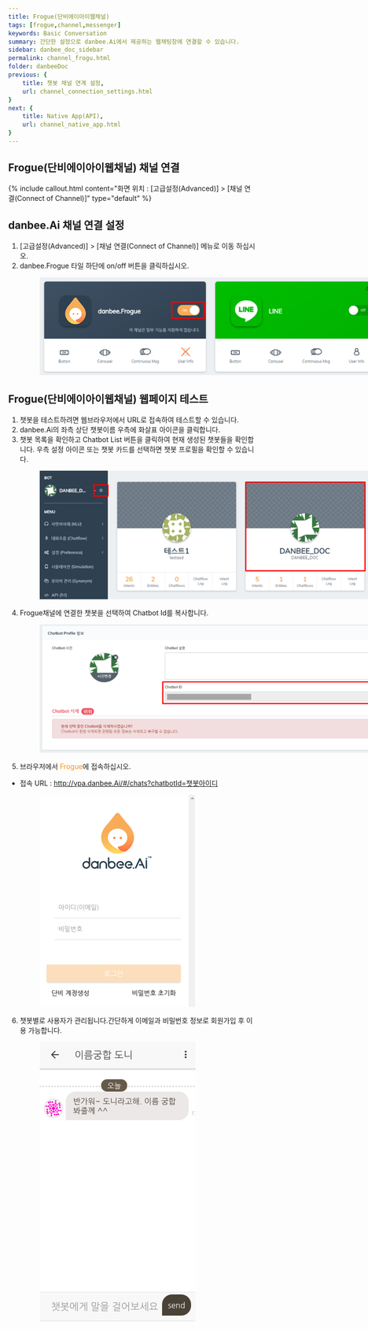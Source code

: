 ```yaml
---
title: Frogue(단비에이아이웹채널)
tags: [frogue,channel,messenger]
keywords: Basic Conversation
summary: 간단한 설정으로 danbee.Ai에서 제공하는 웹채팅창에 연결할 수 있습니다.
sidebar: danbee_doc_sidebar
permalink: channel_frogu.html
folder: danbeeDoc
previous: {
    title: 챗봇 채널 연계 설정,
    url: channel_connection_settings.html
}
next: {
    title: Native App(API),
    url: channel_native_app.html
}
---
```


## Frogue(단비에이아이웹채널) 채널 연결 
 {% include callout.html content="화면 위치 : [고급설정(Advanced)] > [채널 연결(Connect of Channel)]" type="default" %}

## danbee.Ai 채널 연결 설정
1. [고급설정(Advanced)] > [채널 연결(Connect of Channel)] 메뉴로 이동 하십시오.
2. danbee.Frogue 타일 하단에 on/off 버튼을 클릭하십시오.<figure><img class="docimage" src="images/channel/frogue/frogue_danbee_setting.png" alt="Frogue 셋팅" style="max-width: 800px"></figure>

## Frogue(단비에이아이웹채널) 웹페이지 테스트
1. 챗봇을 테스트하려면 웹브라우저에서 URL로 접속하여 테스트할 수 있습니다.
2. danbee.Ai의 좌측 상단 챗봇이름 우측에 화살표 아이콘을 클릭합니다.
3. 챗봇 목록을 확인하고 Chatbot List 버튼을 클릭하여 현재 생성된 챗봇들을 확인합니다. 우측 설정 아이콘 또는 챗봇 카드를 선택하면 챗봇 프로필을 확인할 수 있습니다.<figure><img class="docimage" src="images/channel/frogue/frogue_danbee_chatbotlist.png" alt="챗봇 목록" style="max-width: 800px"></figure>
4. Frogue채널에 연결한 챗봇을 선택하여 Chatbot Id를 복사합니다.
    <figure><img class="docimage" src="images/channel/frogue/frogue_danbee_chatbotdetail.png" alt="챗봇 프로필" style="max-width: 800px"></figure>
5. 브라우저에서 <span style="color:#f69023;">Frogue</span>에 접속하십시오.
  * 접속 URL : http://vpa.danbee.Ai/#/chats?chatbotId=챗봇아이디 <figure><img class="docimage" src="images/channel/frogue/frogue_login.png" alt="Frogue 로그인" style="max-width: 800px"></figure>
6. 챗봇별로 사용자가 관리됩니다.간단하게 이메일과 비밀번호 정보로 회원가입 후 이용 가능합니다.<figure><img class="docimage" src="images/channel/frogue/frogue_chatting.png" alt="Frogue 대화" style="max-width: 800px"></figure>


 
